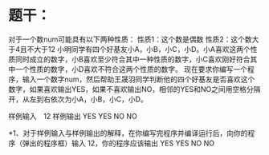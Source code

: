# 题干：
对于一个数num可能具有以下两种性质：
性质1：这个数是偶数
性质2：这个数大于4且不大于12
小明同学有四个好基友小A，小B，小C，小D。小A喜欢这两个性质同时成立的数字，小B喜欢至少符合其中一种性质的数字，小C喜欢刚好符合其中一个性质的数字，小D喜欢不符合这两个性质的数字。
现在要求你编写一个程序，输入一个数字num，然后帮助王晟羽同学判断他的四个好基友是否喜欢这个数字，如果喜欢输出YES，如果不喜欢输出NO，相邻的YES和NO之间用空格分隔开，从左到右依次为小A，小B，小C，小D。

样例输入　12
样例输出  YES YES NO NO

*1、对于样例输入与样例输出的解释，在你编写完程序并编译运行后，向你的程序（弹出的程序框）输入 12，你的程序应该输出 YES YES NO NO


